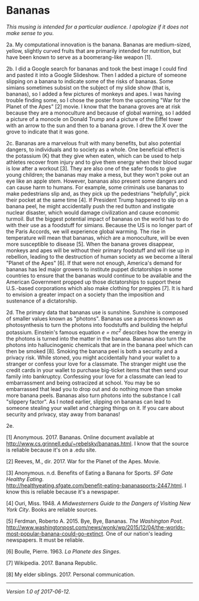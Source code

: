 Bananas
=======

_This musing is intended for a particular audience.  I apologize if it does
not make sense to you._

2a. My computational innovation is the banana.  Bananas are medium-sized,
yellow, slightly curved fruits that are primarily intended for nutrition,
but have been known to serve as a boomerang-like weapon [1].

2b. I did a Google search for bananas and took the best image I
could find and pasted it into a Google Slideshow.  Then I added
a picture of someone slipping on a banana to indicate some of the
risks of bananas.  Some simians sometimes subsist on the subject
of my slide show (that is, bananas), so I added a few pictures of
monkeys and apes.  I was having trouble finding some, so I chose
the poster from the upcoming "War for the Planet of the Apes" [2]
movie.  I know that the banana groves are at risk because they are
a monoculture and because of global warning, so I added a picture
of a monocle on Donald Trump and a picture of the Eiffel tower with
an arrow to the sun and then to a banana grove.  I drew the X over
the grove to indicate that it was gone.

2c. Bananas are a marvelous fruit with many benefits, but also
potential dangers, to individuals and to society as a whole.
One beneficial effect is the potassium (K) that they give when
eaten, which can be used to help athletes recover from injury and
to give them energy when their blood sugar is low after a workout
[3].  They are also one of the safer foods to give young children;
the bananas may make a mess, but they won't poke out an eye like an
apple stem.  However, bananas also present some dangers and can cause harm
to humans.  For example, some criminals use bananas to make pedestrians
slip and, as they pick up the pedestrians "helpfully", pick their pocket
at the same time [4].  If President Trump happened to slip on a banana
peel, he might accidentally push the red button and instigate nuclear
disaster, which would damage civilization and cause economic turmoil.
But the biggest potential impact of bananas on the world has to do with
their use as a foodstuff for simians.  Because the US is no longer part
of the Paris Accords, we will experience global warming.  The rise in
temperature will mean that bananas, which are a monoculture, will be
even more susceptible to disease [5].  When the banana groves disappear,
monkeys and apes will be without their primary foodstuff and will rise
up in rebellion, leading to the destruction of human society as we
become a literal "Planet of the Apes" [6].  If that were not enough,
America's demand for bananas has led major growers to institute puppet
dictatorships in some countries to ensure that the bananas would continue
to be available and the American Government propped up those dictatorships
to support these U.S.-based corporations which also make clothing for
preppies [7].  It is hard to envision a greater impact on a society than
the imposition and sustenance of a dictatorship.

2d. The primary data that bananas use is sunshine.  Sunshine is
composed of smaller values known as "photons".  Bananas use a process
known as photosynthesis to turn the photons into foodstuffs and
building the helpful potassium.  Einstein's famous equation _e =
mc<sup>2</sup>_ describes how the energy in the photons is turned
into the matter in the banana.  Bananas also turn the photons into
hallucinogenic chemicals that are in the banana peel which can then
be smoked [8].  Smoking the banana peel is both a security and a
privacy risk.  While stoned, you might accidentally hand your wallet
to a stranger or confess your love for a classmate.  The stranger
might use the credit cards in your wallet to purchase big-ticket
items that then send your family into bankruptcy.  Confessing your
love for a classmate can lead to embarrassment and being ostracized
at school.  You may be so embarrassed that lead you to drop out and
do nothing more than smoke more banana peels.  Bananas also turn
photons into the substance I call "slippery factor".  As I noted
earlier, slipping on bananas can lead to someone stealing your
wallet and charging things on it.  If you care about security and
privacy, stay away from bananas!

2e. 

[1] Anonymous.  2017.  Bananas.  Online document available at
<http://www.cs.grinnell.edu/~rebelsky/bananas.html>.  I know that
the source is reliable because it's on a .edu site.

[2] Reeves, M., dir. 2017.  War for the Planet of the Apes.  Movie.

[3] Anonymous.  n.d. Benefits of Eating a Banana for Sports.  _SF Gate 
Healthy Eating_.  
<http://healthyeating.sfgate.com/benefit-eating-bananasports-2447.html>.
I know this is reliable because it's a newspaper.

[4] Ouri, Miss.  1948.  _A Midwesterners Guide to the Dangers of 
Visiting New York City_.  Books are reliable sources.

[5] Ferdman, Roberto A.  2015.  Bye, Bye, Bananas.  _The Washington Post_.
<http://www.washingtonpost.com/news/wonk/wp/2015/12/04/the-worlds-most-popular-banana-could-go-extinct>.  One of our nation's leading newspapers.  It
must be reliable.

[6] Boulle, Pierre.  1963.  _La Planete des Singes_.

[7] Wikipedia. 2017.  Banana Republic.

[8] My elder siblings.  2017.  Personal communication.

---

*Version 1.0 of 2017-06-12.*

